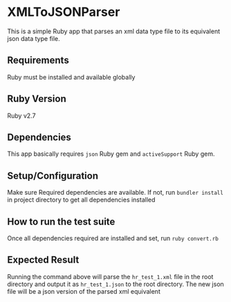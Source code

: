 # XMLToJSONParser

This is a simple Ruby app that parses an xml data type file to its equivalent json data type file.

## Requirements

Ruby must be installed and available globally

## Ruby Version

Ruby v2.7

## Dependencies

This app basically requires `json` Ruby gem and `activeSupport` Ruby gem.

## Setup/Configuration

Make sure Required dependencies are available.
If not, run `bundler install` in project directory to get all dependencies installed

## How to run the test suite

Once all dependencies required are installed and set, run `ruby convert.rb`

## Expected Result

Running the command above will parse the `hr_test_1.xml` file in the root directory and output it as `hr_test_1.json` to the root directory. The new json file will be a json version of the parsed xml equivalent
